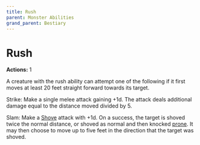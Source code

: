```yaml
---
title: Rush
parent: Monster Abilities
grand_parent: Bestiary
---
```


# Rush
**Actions:** 1<br>

A creature with the rush ability can attempt one of the following if it first moves at least 20 feet straight forward towards its target.

Strike: Make a single melee attack gaining +1d. The attack deals additional damage equal to the distance moved divided by 5.

Slam: Make a [Shove](https://stormchaserroleplaying.com/stormchaserRPG/Combat/Melee/Shove/) attack with +1d. On a success, the target is shoved twice the normal distance, or shoved as normal and then knocked [prone](https://stormchaserroleplaying.com/stormchaserRPG/Conditions/Prone/). It may then choose to move up to five feet in the direction that the target was shoved. 
